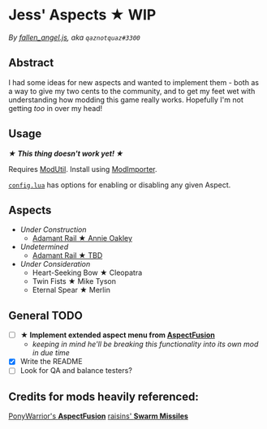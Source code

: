 # Jess' Aspects ★ WIP
*By [fallen_angel.js](https://twitch.tv/qaznotquaz "come watch me on twitch!"), aka `qaznotquaz#3300`*

## Abstract
I had some ideas for new aspects and wanted to implement them - both as a way to give my two cents to the community, and to get my feet wet with understanding how modding this game really works. Hopefully I'm not getting *too* in over my head!

## Usage
***★ This thing doesn't work yet! ★***

Requires [ModUtil](https://www.nexusmods.com/hades/mods/27).
Install using [ModImporter](https://www.nexusmods.com/hades/mods/26).

[`config.lua`](config.lua) has options for enabling or disabling any given Aspect.

## Aspects
- *Under Construction*
  - [Adamant Rail ★ Annie Oakley](LittleSureshot)
- *Undetermined*
  - [Adamant Rail ★ TBD](undetermined)
- *Under Consideration*
  - Heart-Seeking Bow ★ Cleopatra
  - Twin Fists ★ Mike Tyson
  - Eternal Spear ★ Merlin

## General TODO
- [ ] **★ Implement extended aspect menu from [AspectFusion](https://github.com/PonyWarrior/HadesModRepo/tree/master/AspectFusion)**
  - *keeping in mind he'll be breaking this functionality into its own mod in due time*
- [x] Write the README
- [ ] Look for QA and balance testers?

## Credits for mods heavily referenced:
[PonyWarrior's **AspectFusion**](https://github.com/PonyWarrior/HadesModRepo/tree/master/AspectFusion)
[raisins' **Swarm Missiles**](https://www.nexusmods.com/hades/mods/92)
<!--
Commented out since I haven't used this /yet/, but leaving it here because I suspect I /will/.
[Shy's Aspects Rework](https://www.nexusmods.com/hades/mods/65)
-->